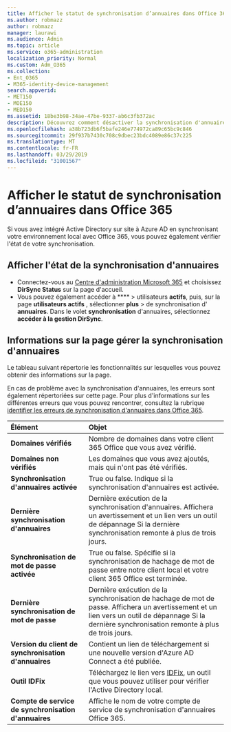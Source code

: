 ```yaml
---
title: Afficher le statut de synchronisation d’annuaires dans Office 365
ms.author: robmazz
author: robmazz
manager: laurawi
ms.audience: Admin
ms.topic: article
ms.service: o365-administration
localization_priority: Normal
ms.custom: Adm_O365
ms.collection:
- Ent_O365
- M365-identity-device-management
search.appverid:
- MET150
- MOE150
- MED150
ms.assetid: 18be3b98-34ae-47be-9337-ab6c3fb372ac
description: Découvrez comment désactiver la synchronisation d'annuaires. Vous pouvez également afficher son état.
ms.openlocfilehash: a38b723db6f5bafe246e774972ca89c65bc9c846
ms.sourcegitcommit: 29f937b7430c708c9dbec23bdc4089e86c37c225
ms.translationtype: MT
ms.contentlocale: fr-FR
ms.lasthandoff: 03/29/2019
ms.locfileid: "31001567"
---
```

# <a name="view-directory-synchronization-status-in-office-365"></a>Afficher le statut de synchronisation d’annuaires dans Office 365

Si vous avez intégré Active Directory sur site à Azure AD en synchronisant votre environnement local avec Office 365, vous pouvez également vérifier l'état de votre synchronisation.
  
## <a name="view-directory-synchronization-status"></a>Afficher l'état de la synchronisation d'annuaires

- Connectez-vous au [Centre d'administration Microsoft 365](https://admin.microsoft.com) et choisissez **DirSync Status** sur la page d'accueil.
- Vous pouvez également accéder à **** \> utilisateurs **actifs**, puis, sur la page **utilisateurs actifs** , sélectionner **plus** \> de synchronisation d' **annuaires**. Dans le volet **synchronisation** d'annuaires, sélectionnez **accéder à la gestion DirSync**.

## <a name="information-on-the-manage-directory-synchronization-page"></a>Informations sur la page gérer la synchronisation d'annuaires

Le tableau suivant répertorie les fonctionnalités sur lesquelles vous pouvez obtenir des informations sur la page.
  
En cas de problème avec la synchronisation d'annuaires, les erreurs sont également répertoriées sur cette page. Pour plus d'informations sur les différentes erreurs que vous pouvez rencontrer, consultez la rubrique [identifier les erreurs de synchronisation d'annuaires dans Office 365](identify-directory-synchronization-errors.md).
  
|**Élément**|**Objet**|
|:-----|:-----|
|**Domaines vérifiés** | Nombre de domaines dans votre client 365 Office que vous avez vérifié. |
|**Domaines non vérifiés** | Les domaines que vous avez ajoutés, mais qui n'ont pas été vérifiés. |
|**Synchronisation d'annuaires activée** |True ou false. Indique si la synchronisation d'annuaires est activée. |
|**Dernière synchronisation d'annuaires** | Dernière exécution de la synchronisation d'annuaires. Affichera un avertissement et un lien vers un outil de dépannage Si la dernière synchronisation remonte à plus de trois jours. |
|**Synchronisation de mot de passe activée** | True ou false. Spécifie si la synchronisation de hachage de mot de passe entre notre client local et votre client 365 Office est terminée. |
|**Dernière synchronisation de mot de passe** | Dernière exécution de la synchronisation de hachage de mot de passe. Affichera un avertissement et un lien vers un outil de dépannage Si la dernière synchronisation remonte à plus de trois jours. |
|**Version du client de synchronisation d'annuaires** | Contient un lien de téléchargement si une nouvelle version d'Azure AD Connect a été publiée. |
|**Outil IDFix** | Téléchargez le lien vers [IDFix](install-and-run-idfix.md), un outil que vous pouvez utiliser pour vérifier l'Active Directory local. |
|**Compte de service de synchronisation d'annuaires** | Affiche le nom de votre compte de service de synchronisation d'annuaires Office 365. |